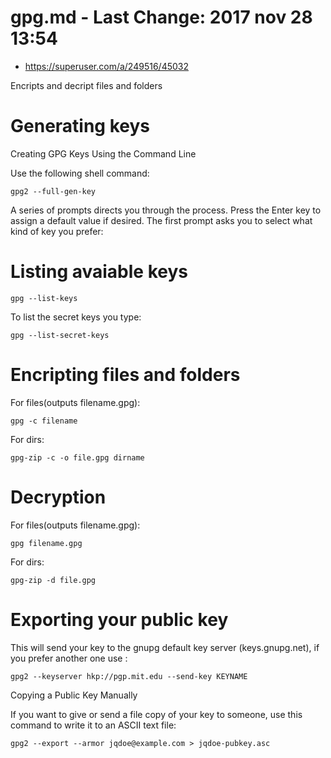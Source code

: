 # gpg.md - Last Change: 2017 nov 28 13:54
+ https://superuser.com/a/249516/45032

Encripts and decript files and folders

# Generating keys
Creating GPG Keys Using the Command Line

Use the following shell command:

    gpg2 --full-gen-key


A series of prompts directs you through the process. Press the Enter key to
assign a default value if desired. The first prompt asks you to select what
kind of key you prefer:

# Listing avaiable keys

    gpg --list-keys


To list the secret keys you type:

    gpg --list-secret-keys


# Encripting files and folders
For files(outputs filename.gpg):

    gpg -c filename

For dirs:

    gpg-zip -c -o file.gpg dirname

# Decryption

For files(outputs filename.gpg):

    gpg filename.gpg

For dirs:

    gpg-zip -d file.gpg

# Exporting your public key
This will send your key to the gnupg default key server (keys.gnupg.net), if
you prefer another one use :

    gpg2 --keyserver hkp://pgp.mit.edu --send-key KEYNAME

Copying a Public Key Manually

If you want to give or send a file copy of your key to someone, use this command to write it to an ASCII text file:

    gpg2 --export --armor jqdoe@example.com > jqdoe-pubkey.asc

